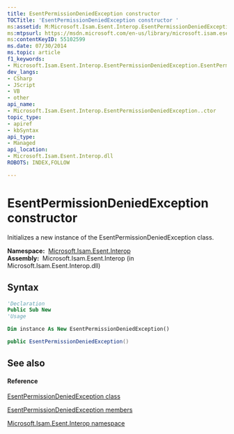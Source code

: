 ```yaml
---
title: EsentPermissionDeniedException constructor 
TOCTitle: 'EsentPermissionDeniedException constructor '
ms:assetid: M:Microsoft.Isam.Esent.Interop.EsentPermissionDeniedException.#ctor
ms:mtpsurl: https://msdn.microsoft.com/en-us/library/microsoft.isam.esent.interop.esentpermissiondeniedexception.esentpermissiondeniedexception(v=EXCHG.10)
ms:contentKeyID: 55102599
ms.date: 07/30/2014
ms.topic: article
f1_keywords:
- Microsoft.Isam.Esent.Interop.EsentPermissionDeniedException.EsentPermissionDeniedException
dev_langs:
- CSharp
- JScript
- VB
- other
api_name: 
- Microsoft.Isam.Esent.Interop.EsentPermissionDeniedException..ctor
topic_type: 
- apiref
- kbSyntax
api_type: 
- Managed
api_location: 
- Microsoft.Isam.Esent.Interop.dll
ROBOTS: INDEX,FOLLOW

---
```


# EsentPermissionDeniedException constructor

Initializes a new instance of the EsentPermissionDeniedException class.

**Namespace:**  [Microsoft.Isam.Esent.Interop](hh596136\(v=exchg.10\).md)  
**Assembly:**  Microsoft.Isam.Esent.Interop (in Microsoft.Isam.Esent.Interop.dll)

## Syntax

``` vb
'Declaration
Public Sub New
'Usage

Dim instance As New EsentPermissionDeniedException()
```

``` csharp
public EsentPermissionDeniedException()
```

## See also

#### Reference

[EsentPermissionDeniedException class](dn319785\(v=exchg.10\).md)

[EsentPermissionDeniedException members](dn319792\(v=exchg.10\).md)

[Microsoft.Isam.Esent.Interop namespace](hh596136\(v=exchg.10\).md)

